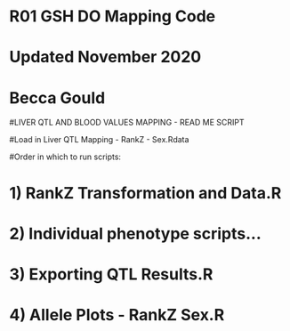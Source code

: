 # R01 GSH DO Mapping Code 
# Updated November 2020
# Becca Gould 

#LIVER QTL AND BLOOD VALUES MAPPING - READ ME SCRIPT

#Load in Liver QTL Mapping - RankZ - Sex.Rdata

#Order in which to run scripts:

# 1) RankZ Transformation and Data.R 
# 2) Individual phenotype scripts...
# 3) Exporting QTL Results.R
# 4) Allele Plots - RankZ Sex.R


